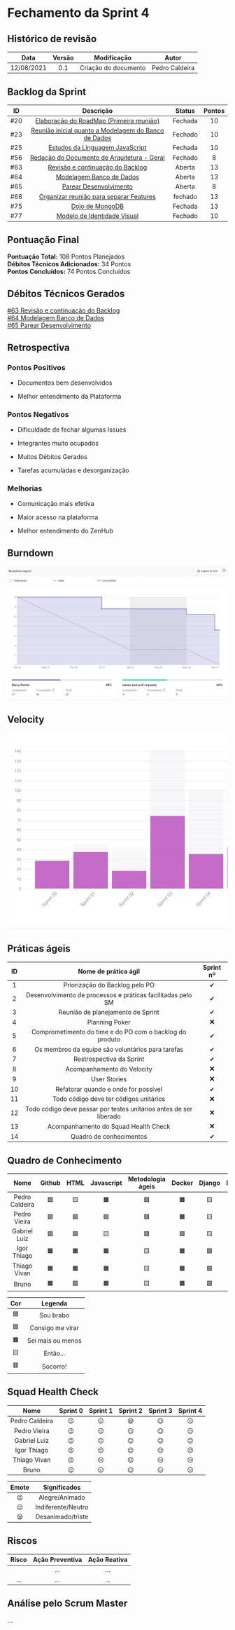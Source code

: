 # Fechamento da Sprint 4

## Histórico de revisão

| **Data** |  **Versão** | **Modificação**  |  **Autor** |
|:-:|:-:|:-:|:-:|
|    12/08/2021   |  0.1 | Criação do documento  | Pedro Caldeira|

## Backlog da Sprint 

| **ID** |  **Descrição** | **Status**  |  **Pontos** |
|:-:|:-:|:-:|:-:|
| #20 | [Elaboração do RoadMap (Primeira reunião)](https://github.com/fga-eps-mds/2021-1-hospitalar/issues/20) | Fechada | 10 |
| #23 | [Reunião inicial quanto a Modelagem do Banco de Dados](https://github.com/fga-eps-mds/2021-1-hospitalar/issues/23) | Fechado | 10 |
| #25 |  [Estudos da Linguagem  JavaScript](https://github.com/fga-eps-mds/2021-1-hospitalar/issues/25) | Fechada  | 10 |
| #56 | [Redação do Documento de Arquitetura - Geral](https://github.com/fga-eps-mds/2021-1-hospitalar/issues/56) | Fechado | 8 |
| #63 |  [Revisão e continuação do Backlog](https://github.com/fga-eps-mds/2021-1-hospitalar/issues/63) | Aberta  | 13 |
| #64 |  [Modelagem Banco de Dados](https://github.com/fga-eps-mds/2021-1-hospitalar/issues/64) | Aberta  | 13 |
| #65 |  [Parear Desenvolvimento](https://github.com/fga-eps-mds/2021-1-hospitalar/issues/65) | Aberta | 8 |
| #68 | [Organizar reunião para separar Features](https://github.com/fga-eps-mds/2021-1-hospitalar/issues/68) | fechado| 13 |
| #75 | [Dojo de MongoDB](https://github.com/fga-eps-mds/2021-1-hospitalar/issues/75) | Fechada | 13 |
| #77 | [Modelo de Identidade Visual](https://github.com/fga-eps-mds/2021-1-hospitalar/issues/77) | Fechado | 10 |


## Pontuação Final

**Pontuação Total:** 108 Pontos Planejados <br>
**Débitos Técnicos Adicionados:** 34 Pontos <br>
**Pontos Concluídos:** 74 Pontos Concluídos <br>

## Débitos Técnicos Gerados

[#63 Revisão e continuação do Backlog](https://github.com/fga-eps-mds/2021-1-hospitalar/issues/63)
<br>
[#64 Modelagem Banco de Dados](https://github.com/fga-eps-mds/2021-1-hospitalar/issues/64)
<br>
[#65 Parear Desenvolvimento](https://github.com/fga-eps-mds/2021-1-hospitalar/issues/65)

## Retrospectiva

### Pontos Positivos

- Documentos bem desenvolvidos

- Melhor entendimento da Plataforma

### Pontos Negativos

- Dificuldade de fechar algumas Issues

- Integrantes muito ocupados
- Muitos Débitos Gerados
- Tarefas acumuladas e desorganização

### Melhorias

- Comunicação mais efetiva

- Maior acesso na plataforma

- Melhor entendimento do ZenHub


## Burndown

![Burndown](Borndown-sprint-4.png)
  
## Velocity

![Velocity](Velocity-sprint-4.png)  
  
## Práticas ágeis
  
|ID    | Nome de prática ágil    | Sprint nº |
| :-: | :-: | :-: |
| 1    | Priorização do Backlog pelo PO | &#10004; |
| 2    | Desenvolvimento de processos e práticas facilitadas pelo SM | &#10004; |
| 3    | Reunião de planejamento de Sprint | &#10004; |
| 4    | Planning Poker | &#10060; |
| 5    | Comprometimento do time e do PO com o backlog do produto | &#10004; |
| 6    | Os membros da equipe são voluntários para tarefas | &#10004; |
| 7    | Restrospectiva da Sprint | &#10004; |
| 8    | Acompanhamento do Velocity | &#10060; |
| 9    | User Stories | &#10060; |
| 10 |    Refatorar quando e onde for possível | &#10004; |
| 11 | Todo código deve ter códigos unitários | &#10060; |
| 12 |    Todo código deve passar por testes unitários antes de ser liberado | &#10060; |
| 13 |     Acompanhamento do Squad Health Check | &#10060; |
| 14 |    Quadro de conhecimentos| &#10004; |
  
## Quadro de Conhecimento

| Nome | Github | HTML | Javascript | Metodologia ágeis | Docker | Django | Mongodb |
| :-: | :-: | :-: | :-: | :-: | :-: | :-: | :-: |
| Pedro Caldeira | &#129001; | &#129000; | &#128999; | &#129001; | &#128999; | &#129000; | &#129000; | 
| Pedro Vieira | &#129001; | &#129001; | &#128998; | &#129001; | &#128999; | &#129000;| &#129001; | 
| Gabriel Luiz | &#129001; | &#129001; | &#129000; | &#129001; | &#129001; | &#129000; | &#128999; | 
| Igor Thiago | &#128999; | &#128999; | &#128999; | &#129000; | &#128999; | &#129001; | &#128999; | 
| Thiago Vivan | &#128999; | &#128999; | &#128999; | &#129000; | &#128999; | &#129001; | &#128999; | 
| Bruno | &#128999; | &#129001; | &#128999; | &#129000; | &#128999; | &#129001; | &#129001; |  


| Cor | Legenda |
| :-: | :-: |
| &#128998; | Sou brabo |
| &#129001;| Consigo me virar |
| &#128999; | Sei mais ou menos|
| &#129000;  | Então... |
| &#128997; | Socorro!|
  
## Squad Health Check
  
| Nome | Sprint 0 | Sprint 1 | Sprint 2 | Sprint 3 | Sprint 4 |
| :-: | :-: | :-: | :-: | :-: | :-: |
| Pedro Caldeira | &#128521; | &#128529; | &#128554; | &#128521; | &#128529; |
| Pedro Vieira | &#128521; | &#128529; | &#128529; | &#128521; | &#128529; |
| Gabriel Luiz | &#128521; | &#128529; | &#128521; | &#128521; | &#128521; |
| Igor Thiago  | &#128521; | &#128529; | &#128521; | &#128529; | &#128529; |
| Thiago Vivan  | &#128521; | &#128529; | &#128521; | &#128529; | &#128529; |
| Bruno  | &#128521; | &#128529; | &#128521; | &#128529; | &#128529; |

| Emote | Significados |
| :-: | :-: |
| &#128521; | Alegre/Animado |
| &#128529; | Indiferente/Neutro |
| &#128554; | Desanimado/triste |


## Riscos

|  **Risco**  | **Ação Preventiva** |	**Ação Reativa** |
|:-:|:-:|:-:|
|  | ... | ... |
| ... | ... | ... |
  
<!-- ## Burndown de Riscos (???) -->

## Análise pelo Scrum Master

...
